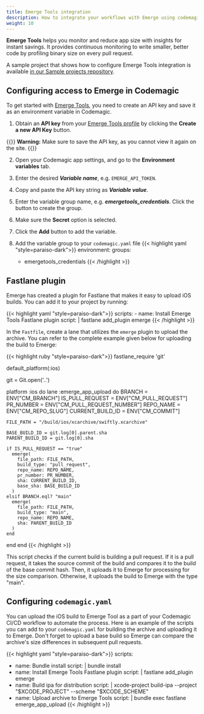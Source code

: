 ```yaml
---
title: Emerge Tools integration
description: How to integrate your workflows with Emerge using codemagic.yaml
weight: 10
---
```


**Emerge Tools** helps you monitor and reduce app size with insights for instant savings. It provides continuous monitoring to write smaller, better code by profiling binary size on every pull request.

A sample project that shows how to configure Emerge Tools integration is available [in our Sample projects repository](https://github.com/codemagic-ci-cd/codemagic-sample-projects/tree/main/integrations/emerge-tools-integration-demo-project).


## Configuring access to Emerge in Codemagic

To get started with [Emerge Tools](https://www.emergetools.com/), you need to create an API key and save it as an environment variable in Codemagic.

1. Obtain an **API key** from your [Emerge Tools profile](https://www.emergetools.com/profile) by clicking the **Create a new API Key** button. 

{{<notebox>}}
**Warning:** Make sure to save the API key, as you cannot view it again on the site.
{{</notebox>}}

2. Open your Codemagic app settings, and go to the **Environment variables** tab.
3. Enter the desired **_Variable name_**, e.g. `EMERGE_API_TOKEN`.
4. Copy and paste the API key string as **_Variable value_**.
5. Enter the variable group name, e.g. **_emergetools_credentials_**. Click the button to create the group.
6. Make sure the **Secret** option is selected.
7. Click the **Add** button to add the variable.

8. Add the variable group to your `codemagic.yaml` file
{{< highlight yaml "style=paraiso-dark">}}
  environment:
    groups:
      - emergetools_credentials
{{< /highlight >}}


## Fastlane plugin

Emerge has created a plugin for Fastlane that makes it easy to upload iOS builds. You can add it to your project by running:

{{< highlight yaml "style=paraiso-dark">}}
  scripts:
    - name: Install Emerge Tools Fastlane plugin
      script: | 
        fastlane add_plugin emerge
{{< /highlight >}}

In the `Fastfile`, create a lane that utilizes the `emerge` plugin to upload the archive. You can refer to the complete example given below for uploading the build to Emerge:

{{< highlight ruby "style=paraiso-dark">}}
fastlane_require 'git'

default_platform(:ios)

git = Git.open('..')

platform :ios do
  lane :emerge_app_upload do
    BRANCH = ENV["CM_BRANCH"]
    IS_PULL_REQUEST = ENV["CM_PULL_REQUEST"]
    PR_NUMBER = ENV["CM_PULL_REQUEST_NUMBER"]
    REPO_NAME = ENV["CM_REPO_SLUG"]
    CURRENT_BUILD_ID = ENV["CM_COMMIT"]

    FILE_PATH = "/build/ios/xcarchive/swiftly.xcarchive"

    BASE_BUILD_ID = git.log[0].parent.sha
    PARENT_BUILD_ID = git.log[0].sha
    
    if IS_PULL_REQUEST == "true"
      emerge(
        file_path: FILE_PATH,
        build_type: "pull_request",
        repo_name: REPO_NAME,
        pr_number: PR_NUMBER,
        sha: CURRENT_BUILD_ID,
        base_sha: BASE_BUILD_ID
      )
    elsif BRANCH.eql? "main"
      emerge(
        file_path: FILE_PATH, 
        build_type: "main",
        repo_name: REPO_NAME,
        sha: PARENT_BUILD_ID
      )
    end
  end
end
{{< /highlight >}}

This script checks if the current build is building a pull request. If it is a pull request, it takes the source commit of the build and compares it to the build of the base commit hash. Then, it uploads it to Emerge for processing for the size comparison. Otherwise, it uploads the build to Emerge with the type "main".


## Configuring `codemagic.yaml`

You can upload the iOS build to Emerge Tool as a part of your Codemagic CI/CD workflow to automate the process. Here is an example of the scripts you can add to your `codemagic.yaml` for building the archive and uploading it to Emerge. Don't forget to upload a base build so Emerge can compare the archive's size differences in subsequent pull requests.

{{< highlight yaml "style=paraiso-dark">}}
scripts:
  - name: Bundle install
    script: | 
      bundle install
  - name: Install Emerge Tools Fastlane plugin
    script: | 
      fastlane add_plugin emerge
  - name: Build ipa for distribution
    script: | 
      xcode-project build-ipa --project "$XCODE_PROJECT" --scheme "$XCODE_SCHEME"
  - name: Upload archive to Emerge Tools
    script: | 
      bundle exec fastlane emerge_app_upload
{{< /highlight >}}
